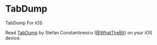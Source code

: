 TabDump
=======

TabDump For iOS

Read [TabDump](http://tabdump.com/) by Stefan Constantinescu ([@WhatTheBit](WhatTheBit)) on your iOS device.

